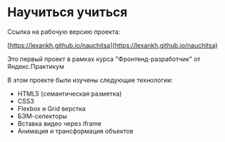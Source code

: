 # Научиться учиться

Ссылка на рабочую версию проекта:

[https://lexankh.github.io/nauchitsa](https://lexankh.github.io/nauchitsa)

Это первый проект в рамках курса "Фронтенд-разработчик" от Яндекс.Практикум

В этом проекте были изучены следующие технологии:

* HTML5 (семантическая разметка)
* CSS3
* Flexbox и Grid верстка
* БЭМ-селекторы
* Вставка видео через iframe
* Анимация и трансформация объектов

